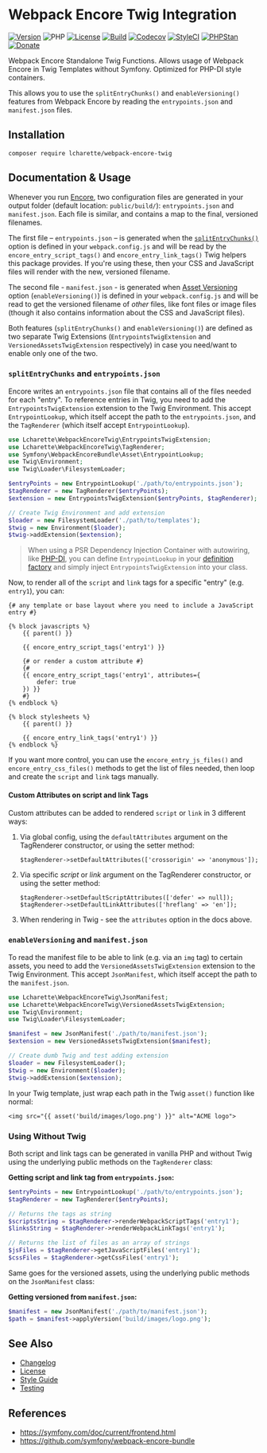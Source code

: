 # Webpack Encore Twig Integration

[![Version](https://img.shields.io/packagist/v/lcharette/webpack-encore-twig)](https://github.com/lcharette/webpack-encore-twig/releases)
![PHP](https://img.shields.io/packagist/php-v/lcharette/webpack-encore-twig/main?color=brightgreen)
[![License](https://img.shields.io/badge/license-MIT-brightgreen.svg)](LICENSE)
[![Build](https://img.shields.io/github/workflow/status/lcharette/webpack-encore-twig/Build/main?logo=github)](https://github.com/lcharette/webpack-encore-twig/actions)
[![Codecov](https://codecov.io/gh/lcharette/webpack-encore-twig/branch/main/graph/badge.svg)](https://app.codecov.io/gh/lcharette/webpack-encore-twig/branch/main)
[![StyleCI](https://github.styleci.io/repos/444619108/shield?branch=main&style=flat)](https://github.styleci.io/repos/444619108)
[![PHPStan](https://img.shields.io/github/workflow/status/lcharette/webpack-encore-twig/PHPStan/main?label=PHPStan)](https://github.com/lcharette/webpack-encore-twig/actions/workflows/PHPStan.yml)
[![Donate](https://img.shields.io/badge/Donate-Buy%20Me%20a%20Coffee-blue.svg)](https://ko-fi.com/lcharette)

Webpack Encore Standalone Twig Functions. Allows usage of Webpack Encore in Twig Templates without Symfony. Optimized for PHP-DI style containers.

This allows you to use the `splitEntryChunks()` and `enableVersioning()` features from Webpack Encore by reading the `entrypoints.json` and `manifest.json` files.

## Installation
```
composer require lcharette/webpack-encore-twig
```

## Documentation & Usage

Whenever you run [Encore](https://symfony.com/doc/current/frontend.html), two configuration files are generated in your output folder (default location: `public/build/`): `entrypoints.json` and `manifest.json`. Each file is similar, and contains a map to the final, versioned filenames.

The first file – `entrypoints.json` – is generated when the [`splitEntryChunks()`](https://symfony.com/doc/current/frontend/encore/split-chunks.html) option is defined in your `webpack.config.js` and will be read by the `encore_entry_script_tags()` and `encore_entry_link_tags()` Twig helpers this package provides. If you're using these, then your CSS and JavaScript files will render with the new, versioned filename.

The second file - `manifest.json` - is generated when [Asset Versioning](https://symfony.com/doc/current/frontend/encore/versioning.html#load-manifest-files) option (`enableVersioning()`) is defined in your `webpack.config.js` and will be read to get the versioned filename of _other_ files, like font files or image files (though it also contains information about the CSS and JavaScript files).

Both features (`splitEntryChunks()` and `enableVersioning()`) are defined as two separate Twig Extensions (`EntrypointsTwigExtension` and `VersionedAssetsTwigExtension` respectively) in case you need/want to enable only one of the two.

### `splitEntryChunks` and `entrypoints.json`

Encore writes an `entrypoints.json` file that contains all of the files needed for each "entry". To reference entries in Twig, you need to add the `EntrypointsTwigExtension` extension to the Twig Environment. This accept `EntrypointLookup`, which itself accept the path to the `entrypoints.json`, and the `TagRenderer` (which itself accept `EntrypointLookup`).

```php
use Lcharette\WebpackEncoreTwig\EntrypointsTwigExtension;
use Lcharette\WebpackEncoreTwig\TagRenderer;
use Symfony\WebpackEncoreBundle\Asset\EntrypointLookup;
use Twig\Environment;
use Twig\Loader\FilesystemLoader;

$entryPoints = new EntrypointLookup('./path/to/entrypoints.json');
$tagRenderer = new TagRenderer($entryPoints);
$extension = new EntrypointsTwigExtension($entryPoints, $tagRenderer);

// Create Twig Environment and add extension
$loader = new FilesystemLoader('./path/to/templates');
$twig = new Environment($loader);
$twig->addExtension($extension);
```

> When using a PSR Dependency Injection Container with autowiring, like [PHP-DI](https://php-di.org), you can define `EntrypointLookup` in your [definition factory](https://php-di.org/doc/php-definitions.html#factories) and simply inject `EntrypointsTwigExtension` into your class.

Now, to render all of the `script` and `link` tags for a specific "entry" (e.g. `entry1`), you can:

```twig
{# any template or base layout where you need to include a JavaScript entry #}

{% block javascripts %}
    {{ parent() }}

    {{ encore_entry_script_tags('entry1') }}

    {# or render a custom attribute #}
    {#
    {{ encore_entry_script_tags('entry1', attributes={
        defer: true
    }) }}
    #}
{% endblock %}

{% block stylesheets %}
    {{ parent() }}

    {{ encore_entry_link_tags('entry1') }}
{% endblock %}
```

If you want more control, you can use the `encore_entry_js_files()` and `encore_entry_css_files()` methods to get the list of files needed, then loop and create the `script` and `link` tags manually.

#### Custom Attributes on script and link Tags

Custom attributes can be added to rendered `script` or `link` in 3 different ways:

1. Via global config, using the `defaultAttributes` argument on the TagRenderer constructor, or using the setter method: 
   ```
   $tagRenderer->setDefaultAttributes(['crossorigin' => 'anonymous']);
   ``` 

1. Via specific _script_ or _link_ argument on the TagRenderer constructor, or using the setter method:
   ```
   $tagRenderer->setDefaultScriptAttributes(['defer' => null]);
   $tagRenderer->setDefaultLinkAttributes(['hreflang' => 'en']);
   ``` 

1. When rendering in Twig - see the `attributes` option in the docs above.


### `enableVersioning` and `manifest.json`

To read the manifest file to be able to link (e.g. via an `img` tag) to certain assets, you need to add the `VersionedAssetsTwigExtension` extension to the Twig Environment. This accept `JsonManifest`, which itself accept the path to the `manifest.json`.

```php 
use Lcharette\WebpackEncoreTwig\JsonManifest;
use Lcharette\WebpackEncoreTwig\VersionedAssetsTwigExtension;
use Twig\Environment;
use Twig\Loader\FilesystemLoader;

$manifest = new JsonManifest('./path/to/manifest.json');
$extension = new VersionedAssetsTwigExtension($manifest);

// Create dumb Twig and test adding extension
$loader = new FilesystemLoader();
$twig = new Environment($loader);
$twig->addExtension($extension);
```

In your Twig template, just wrap each path in the Twig `asset()` function like normal:

```twig
<img src="{{ asset('build/images/logo.png') }}" alt="ACME logo">
```

### Using Without Twig

Both script and link tags can be generated in vanilla PHP and without Twig using the underlying public methods on the `TagRenderer` class:

**Getting script and link tag from `entrypoints.json`:**
```php
$entryPoints = new EntrypointLookup('./path/to/entrypoints.json');
$tagRenderer = new TagRenderer($entryPoints);

// Returns the tags as string
$scriptsString = $tagRenderer->renderWebpackScriptTags('entry1');
$linksString = $tagRenderer->renderWebpackLinkTags('entry1');

// Returns the list of files as an array of strings
$jsFiles = $tagRenderer->getJavaScriptFiles('entry1');
$cssFiles = $tagRenderer->getCssFiles('entry1');
```

Same goes for the versioned assets, using the underlying public methods on the `JsonManifest` class:

**Getting versioned from `manifest.json`:**
```php 
$manifest = new JsonManifest('./path/to/manifest.json');
$path = $manifest->applyVersion('build/images/logo.png');
```

## See Also
- [Changelog](CHANGELOG.md)
- [License](LICENSE)
- [Style Guide](.github/STYLE-GUIDE.md)
- [Testing](.github/RUNNING_TESTS.md)

## References
- https://symfony.com/doc/current/frontend.html
- https://github.com/symfony/webpack-encore-bundle
